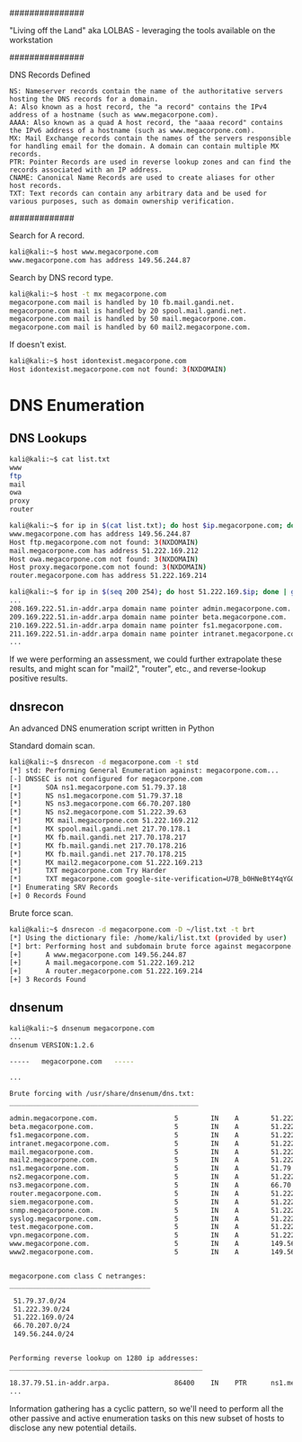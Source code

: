 ###############

"Living off the Land" aka LOLBAS - leveraging the tools available on the workstation

###############

DNS Records Defined

	NS: Nameserver records contain the name of the authoritative servers hosting the DNS records for a domain.
	A: Also known as a host record, the "a record" contains the IPv4 address of a hostname (such as www.megacorpone.com).
	AAAA: Also known as a quad A host record, the "aaaa record" contains the IPv6 address of a hostname (such as www.megacorpone.com).
	MX: Mail Exchange records contain the names of the servers responsible for handling email for the domain. A domain can contain multiple MX records.
	PTR: Pointer Records are used in reverse lookup zones and can find the records associated with an IP address.
	CNAME: Canonical Name Records are used to create aliases for other host records.
	TXT: Text records can contain any arbitrary data and be used for various purposes, such as domain ownership verification.

#############

Search for A record.
```bash
kali@kali:~$ host www.megacorpone.com
www.megacorpone.com has address 149.56.244.87
```

Search by DNS record type.
```bash
kali@kali:~$ host -t mx megacorpone.com
megacorpone.com mail is handled by 10 fb.mail.gandi.net.
megacorpone.com mail is handled by 20 spool.mail.gandi.net.
megacorpone.com mail is handled by 50 mail.megacorpone.com.
megacorpone.com mail is handled by 60 mail2.megacorpone.com.
```

If doesn't exist.
```bash
kali@kali:~$ host idontexist.megacorpone.com
Host idontexist.megacorpone.com not found: 3(NXDOMAIN)
```


# DNS Enumeration

## DNS Lookups

```bash
kali@kali:~$ cat list.txt
www
ftp
mail
owa
proxy
router

kali@kali:~$ for ip in $(cat list.txt); do host $ip.megacorpone.com; done
www.megacorpone.com has address 149.56.244.87
Host ftp.megacorpone.com not found: 3(NXDOMAIN)
mail.megacorpone.com has address 51.222.169.212
Host owa.megacorpone.com not found: 3(NXDOMAIN)
Host proxy.megacorpone.com not found: 3(NXDOMAIN)
router.megacorpone.com has address 51.222.169.214

kali@kali:~$ for ip in $(seq 200 254); do host 51.222.169.$ip; done | grep -v "not found"
...
208.169.222.51.in-addr.arpa domain name pointer admin.megacorpone.com.
209.169.222.51.in-addr.arpa domain name pointer beta.megacorpone.com.
210.169.222.51.in-addr.arpa domain name pointer fs1.megacorpone.com.
211.169.222.51.in-addr.arpa domain name pointer intranet.megacorpone.com.
...
```
If we were performing an assessment, we could further extrapolate these results, and might scan for "mail2", "router", etc., and reverse-lookup positive results.

## dnsrecon

An advanced DNS enumeration script written
in Python

Standard domain scan.
```bash
kali@kali:~$ dnsrecon -d megacorpone.com -t std
[*] std: Performing General Enumeration against: megacorpone.com...
[-] DNSSEC is not configured for megacorpone.com
[*] 	 SOA ns1.megacorpone.com 51.79.37.18
[*] 	 NS ns1.megacorpone.com 51.79.37.18
[*] 	 NS ns3.megacorpone.com 66.70.207.180
[*] 	 NS ns2.megacorpone.com 51.222.39.63
[*] 	 MX mail.megacorpone.com 51.222.169.212
[*] 	 MX spool.mail.gandi.net 217.70.178.1
[*] 	 MX fb.mail.gandi.net 217.70.178.217
[*] 	 MX fb.mail.gandi.net 217.70.178.216
[*] 	 MX fb.mail.gandi.net 217.70.178.215
[*] 	 MX mail2.megacorpone.com 51.222.169.213
[*] 	 TXT megacorpone.com Try Harder
[*] 	 TXT megacorpone.com google-site-verification=U7B_b0HNeBtY4qYGQZNsEYXfCJ32hMNV3GtC0wWq5pA
[*] Enumerating SRV Records
[+] 0 Records Found
```

Brute force scan.
```bash
kali@kali:~$ dnsrecon -d megacorpone.com -D ~/list.txt -t brt
[*] Using the dictionary file: /home/kali/list.txt (provided by user)
[*] brt: Performing host and subdomain brute force against megacorpone.com...
[+] 	 A www.megacorpone.com 149.56.244.87
[+] 	 A mail.megacorpone.com 51.222.169.212
[+] 	 A router.megacorpone.com 51.222.169.214
[+] 3 Records Found
```

## dnsenum

```bash
kali@kali:~$ dnsenum megacorpone.com
...
dnsenum VERSION:1.2.6

-----   megacorpone.com   -----

...

Brute forcing with /usr/share/dnsenum/dns.txt:
_______________________________________________

admin.megacorpone.com.                   5        IN    A        51.222.169.208
beta.megacorpone.com.                    5        IN    A        51.222.169.209
fs1.megacorpone.com.                     5        IN    A        51.222.169.210
intranet.megacorpone.com.                5        IN    A        51.222.169.211
mail.megacorpone.com.                    5        IN    A        51.222.169.212
mail2.megacorpone.com.                   5        IN    A        51.222.169.213
ns1.megacorpone.com.                     5        IN    A        51.79.37.18
ns2.megacorpone.com.                     5        IN    A        51.222.39.63
ns3.megacorpone.com.                     5        IN    A        66.70.207.180
router.megacorpone.com.                  5        IN    A        51.222.169.214
siem.megacorpone.com.                    5        IN    A        51.222.169.215
snmp.megacorpone.com.                    5        IN    A        51.222.169.216
syslog.megacorpone.com.                  5        IN    A        51.222.169.217
test.megacorpone.com.                    5        IN    A        51.222.169.219
vpn.megacorpone.com.                     5        IN    A        51.222.169.220
www.megacorpone.com.                     5        IN    A        149.56.244.87
www2.megacorpone.com.                    5        IN    A        149.56.244.87


megacorpone.com class C netranges:
___________________________________

 51.79.37.0/24
 51.222.39.0/24
 51.222.169.0/24
 66.70.207.0/24
 149.56.244.0/24


Performing reverse lookup on 1280 ip addresses:
________________________________________________

18.37.79.51.in-addr.arpa.                86400    IN    PTR      ns1.megacorpone.com.
...
```

Information gathering has a cyclic pattern, so we'll need to
perform all the other passive and active enumeration tasks on this new subset of hosts to disclose any new potential details.